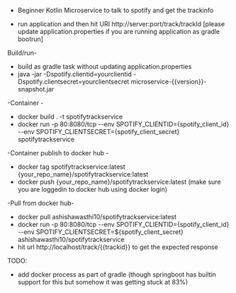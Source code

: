 - Beginner Kotlin Microservice to talk to spotify and get the trackinfo

- run application and then hit URI http://server:port/track/trackId [please update application.properties if you are running application as gradle bootrun]


Build/run-
- build as gradle task without updating application.properties
- java -jar -Dspotify.clientid=yourclientid -Dspotify.clientsecret=yourclientsecret microservice-{{version}}-snapshot.jar



-Container -

- docker build . -t spotifytrackservice
- docker run -p 80:8080/tcp --env SPOTIFY_CLIENTID={spotify_client_id} --env SPOTIFY_CLIENTSECRET={spotify_client_secret} spotifytrackservice 


-Container publish to docker hub -

- docker tag spotifytrackservice:latest {your_repo_name}/spotifytrackservice:latest
- docker push {your_repo_name}/spotifytrackservice:latest (make sure you are loggedin to docker hub using docker login)


-Pull from docker hub-
- docker pull ashishawasthi10/spotifytrackservice:latest
- docker run -p 80:8080/tcp --env SPOTIFY_CLIENTID={spotify_client_id} --env SPOTIFY_CLIENTSECRET=${spotify_client_secret} ashishawasthi10/spotifytrackservice
- hit url http://localhost/track/{{trackid}} to get the expected response



TODO:
- add docker process as part of gradle (though springboot has builtin support for this but somehow it was getting stuck at 83%)